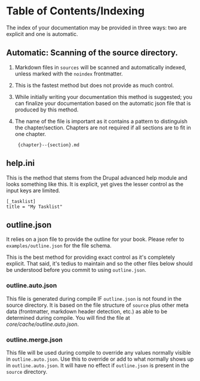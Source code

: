 # Table of Contents/Indexing

The index of your documentation may be provided in three ways: two are explicit and one is automatic.

## Automatic: Scanning of the source directory.

1. Markdown files in `sources` will be scanned and automatically indexed, unless marked with the `noindex` frontmatter.
1. This is the fastest method but does not provide as much control.
1. While initially writing your documentation this method is suggested; you can finalize your documentation based on the automatic json file that is produced by this method.
1. The name of the file is important as it contains a pattern to distinguish the chapter/section.  Chapters are not required if all sections are to fit in one chapter.

        {chapter}--{section}.md

## help.ini

This is the method that stems from the Drupal advanced help module and looks something like this.  It is explicit, yet gives the lesser control as the input keys are limited.

    [_tasklist]
    title = "My Tasklist"

## outline.json

It relies on a json file to provide the outline for your book.  Please refer to `examples/outline.json` for the file schema.

This is the best method for providing exact control as it's completely explicit.  That said, it's tedius to maintain and so the other files below should be understood before you commit to using `outline.json`.  

### outline.auto.json

This file is generated during compile IF `outline.json` is not found in the source directory.  It is based on the file structure of `source` plus other meta data (frontmatter, markdown header detection, etc.) as able to be determined during compile.  You will find the file at _core/cache/outline.auto.json_.

### outline.merge.json

This file will be used during compile to override any values normally visible in `outline.auto.json`.  Use this to override or add to what normally shows up in `outline.auto.json`.  It will have no effect if `outline.json` is present in the `source` directory.
